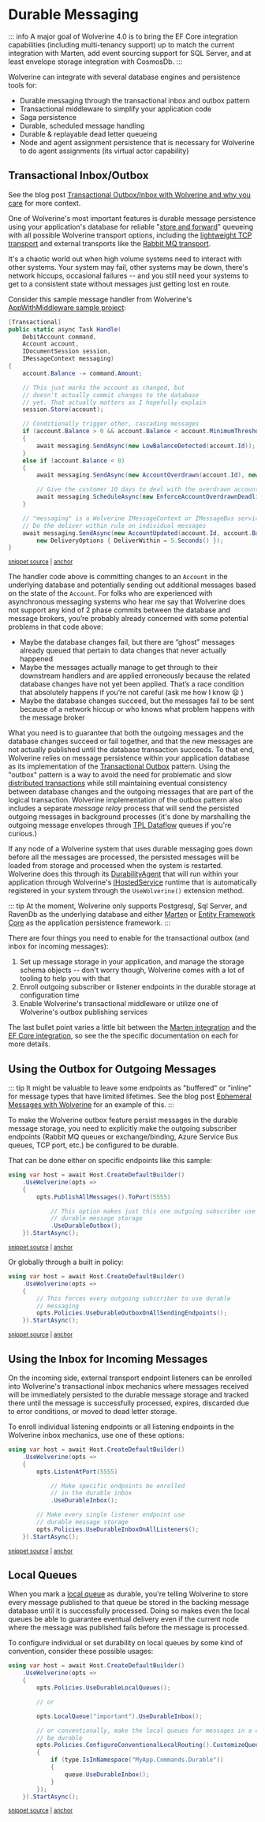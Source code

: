 # Durable Messaging

::: info
A major goal of Wolverine 4.0 is to bring the EF Core integration capabilities (including multi-tenancy support) up to match the current integration
with Marten, add event sourcing support for SQL Server, and at least envelope storage integration with CosmosDb.
:::

Wolverine can integrate with several database engines and persistence tools for:

* Durable messaging through the transactional inbox and outbox pattern
* Transactional middleware to simplify your application code
* Saga persistence
* Durable, scheduled message handling
* Durable & replayable dead letter queueing
* Node and agent assignment persistence that is necessary for Wolverine to do agent assignments (its virtual actor capability)

## Transactional Inbox/Outbox

See the blog post [Transactional Outbox/Inbox with Wolverine and why you care](https://jeremydmiller.com/2022/12/15/transactional-outbox-inbox-with-wolverine-and-why-you-care/) for more context.

One of Wolverine's most important features is durable message persistence using your application's database for reliable "[store and forward](https://en.wikipedia.org/wiki/Store_and_forward)" queueing with all possible Wolverine transport options, including the [lightweight TCP transport](/guide/messaging/transports/tcp) and external transports like the [Rabbit MQ transport](/guide/messaging/transports/rabbitmq).

It's a chaotic world out when high volume systems need to interact with other systems. Your system may fail, other systems may be down,
there's network hiccups, occasional failures -- and you still need your systems to get to a consistent state without messages just
getting lost en route.

Consider this sample message handler from Wolverine's [AppWithMiddleware sample project](https://github.com/JasperFx/wolverine/tree/main/src/Samples/Middleware):

<!-- snippet: sample_DebitAccountHandler_that_uses_IMessageContext -->
<a id='snippet-sample_debitaccounthandler_that_uses_imessagecontext'></a>
```cs
[Transactional]
public static async Task Handle(
    DebitAccount command,
    Account account,
    IDocumentSession session,
    IMessageContext messaging)
{
    account.Balance -= command.Amount;

    // This just marks the account as changed, but
    // doesn't actually commit changes to the database
    // yet. That actually matters as I hopefully explain
    session.Store(account);

    // Conditionally trigger other, cascading messages
    if (account.Balance > 0 && account.Balance < account.MinimumThreshold)
    {
        await messaging.SendAsync(new LowBalanceDetected(account.Id));
    }
    else if (account.Balance < 0)
    {
        await messaging.SendAsync(new AccountOverdrawn(account.Id), new DeliveryOptions{DeliverWithin = 1.Hours()});

        // Give the customer 10 days to deal with the overdrawn account
        await messaging.ScheduleAsync(new EnforceAccountOverdrawnDeadline(account.Id), 10.Days());
    }

    // "messaging" is a Wolverine IMessageContext or IMessageBus service
    // Do the deliver within rule on individual messages
    await messaging.SendAsync(new AccountUpdated(account.Id, account.Balance),
        new DeliveryOptions { DeliverWithin = 5.Seconds() });
}
```
<sup><a href='https://github.com/JasperFx/wolverine/blob/main/src/Samples/Middleware/AppWithMiddleware/Account.cs#L119-L154' title='Snippet source file'>snippet source</a> | <a href='#snippet-sample_debitaccounthandler_that_uses_imessagecontext' title='Start of snippet'>anchor</a></sup>
<!-- endSnippet -->

The handler code above is committing changes to an `Account` in the underlying database and potentially sending out additional messages based on the state of the `Account`. 
For folks who are experienced with asynchronous messaging systems who hear me say that Wolverine does not support any kind of 2 phase commits between the database and message brokers, 
you’re probably already concerned with some potential problems in that code above:

* Maybe the database changes fail, but there are “ghost” messages already queued that pertain to data changes that never actually happened
* Maybe the messages actually manage to get through to their downstream handlers and are applied erroneously because the related database changes have not yet been applied. That’s a race condition that absolutely happens if you’re not careful (ask me how I know 😦 )
* Maybe the database changes succeed, but the messages fail to be sent because of a network hiccup or who knows what problem happens with the message broker

What you need is to guarantee that both the outgoing messages and the database changes succeed or fail together, and that the new messages are not actually published until the database transaction succeeds. 
To that end, Wolverine relies on message persistence within your application database as its implementation of the [Transactional Outbox](https://microservices.io/patterns/data/transactional-outbox.html) pattern. Using the "outbox" pattern is a way to avoid the need for problematic
and slow [distributed transactions](https://en.wikipedia.org/wiki/Distributed_transaction) while still maintaining eventual consistency between database changes and the outgoing messages that are part of the logical transaction. Wolverine implementation of the outbox pattern
also includes a separate *message relay* process that will send the persisted outgoing messages in background processes (it's done by marshalling the outgoing message envelopes through [TPL Dataflow](https://docs.microsoft.com/en-us/dotnet/standard/parallel-programming/dataflow-task-parallel-library) queues if you're curious.)

If any node of a Wolverine system that uses durable messaging goes down before all the messages are processed, the persisted messages will be loaded from
storage and processed when the system is restarted. Wolverine does this through its [DurabilityAgent](https://github.com/JasperFx/wolverine/blob/main/src/Wolverine/Persistence/Durability/DurabilityAgent.cs) that will run within your application through Wolverine's
[IHostedService](https://docs.microsoft.com/en-us/aspnet/core/fundamentals/host/hosted-services?view=aspnetcore-6.0&tabs=visual-studio) runtime that is automatically registered in your system through the `UseWolverine()` extension method.

::: tip
At the moment, Wolverine only supports Postgresql, Sql Server, and RavenDb as the underlying database and either [Marten](/guide/durability/marten) or
[Entity Framework Core](/guide/durability/efcore) as the application persistence framework.
:::

There are four things you need to enable for the transactional outbox (and inbox for incoming messages):

1. Set up message storage in your application, and manage the storage schema objects -- don't worry though, Wolverine comes with a lot of tooling to help you with that
2. Enroll outgoing subscriber or listener endpoints in the durable storage at configuration time
3. Enable Wolverine's transactional middleware or utilize one of Wolverine's outbox publishing services

The last bullet point varies a little bit between the [Marten integration](/guide/durability/marten) and the [EF Core integration](/guide/durability/efcore), so see the
the specific documentation on each for more details.


## Using the Outbox for Outgoing Messages

::: tip
It might be valuable to leave some endpoints as "buffered" or "inline" for message types that have limited lifetimes.
See the blog post [Ephemeral Messages with Wolverine](https://jeremydmiller.com/2022/12/20/ephemeral-messages-with-wolverine/) for an example of this.
:::

To make the Wolverine outbox feature persist messages in the durable message storage, you need to explicitly make the 
outgoing subscriber endpoints (Rabbit MQ queues or exchange/binding, Azure Service Bus queues, TCP port, etc.) be
configured to be durable.

That can be done either on specific endpoints like this sample:

<!-- snippet: sample_make_specific_subscribers_be_durable -->
<a id='snippet-sample_make_specific_subscribers_be_durable'></a>
```cs
using var host = await Host.CreateDefaultBuilder()
    .UseWolverine(opts =>
    {
        opts.PublishAllMessages().ToPort(5555)

            // This option makes just this one outgoing subscriber use
            // durable message storage
            .UseDurableOutbox();
    }).StartAsync();
```
<sup><a href='https://github.com/JasperFx/wolverine/blob/main/src/Persistence/PersistenceTests/Samples/DocumentationSamples.cs#L66-L78' title='Snippet source file'>snippet source</a> | <a href='#snippet-sample_make_specific_subscribers_be_durable' title='Start of snippet'>anchor</a></sup>
<!-- endSnippet -->

Or globally through a built in policy:

<!-- snippet: sample_make_all_subscribers_be_durable -->
<a id='snippet-sample_make_all_subscribers_be_durable'></a>
```cs
using var host = await Host.CreateDefaultBuilder()
    .UseWolverine(opts =>
    {
        // This forces every outgoing subscriber to use durable
        // messaging
        opts.Policies.UseDurableOutboxOnAllSendingEndpoints();
    }).StartAsync();
```
<sup><a href='https://github.com/JasperFx/wolverine/blob/main/src/Persistence/PersistenceTests/Samples/DocumentationSamples.cs#L51-L61' title='Snippet source file'>snippet source</a> | <a href='#snippet-sample_make_all_subscribers_be_durable' title='Start of snippet'>anchor</a></sup>
<!-- endSnippet -->

## Using the Inbox for Incoming Messages

On the incoming side, external transport endpoint listeners can be enrolled into Wolverine's transactional inbox mechanics
where messages received will be immediately persisted to the durable message storage and tracked there until the message is
successfully processed, expires, discarded due to error conditions, or moved to dead letter storage.

To enroll individual listening endpoints or all listening endpoints in the Wolverine inbox mechanics, use
one of these options:

<!-- snippet: sample_configuring_durable_inbox -->
<a id='snippet-sample_configuring_durable_inbox'></a>
```cs
using var host = await Host.CreateDefaultBuilder()
    .UseWolverine(opts =>
    {
        opts.ListenAtPort(5555)

            // Make specific endpoints be enrolled
            // in the durable inbox
            .UseDurableInbox();

        // Make every single listener endpoint use
        // durable message storage
        opts.Policies.UseDurableInboxOnAllListeners();
    }).StartAsync();
```
<sup><a href='https://github.com/JasperFx/wolverine/blob/main/src/Persistence/PersistenceTests/Samples/DocumentationSamples.cs#L83-L99' title='Snippet source file'>snippet source</a> | <a href='#snippet-sample_configuring_durable_inbox' title='Start of snippet'>anchor</a></sup>
<!-- endSnippet -->

## Local Queues

When you mark a [local queue](/guide/messaging/transports/local) as durable, you're telling Wolverine to store every message published
to that queue be stored in the backing message database until it is successfully processed. Doing so makes even the local queues be able
to guarantee eventual delivery even if the current node where the message was published fails before the message is processed.

To configure individual or set durability on local queues by some kind of convention, consider these possible usages:

<!-- snippet: sample_durable_local_queues -->
<a id='snippet-sample_durable_local_queues'></a>
```cs
using var host = await Host.CreateDefaultBuilder()
    .UseWolverine(opts =>
    {
        opts.Policies.UseDurableLocalQueues();

        // or

        opts.LocalQueue("important").UseDurableInbox();

        // or conventionally, make the local queues for messages in a certain namespace
        // be durable
        opts.Policies.ConfigureConventionalLocalRouting().CustomizeQueues((type, queue) =>
        {
            if (type.IsInNamespace("MyApp.Commands.Durable"))
            {
                queue.UseDurableInbox();
            }
        });
    }).StartAsync();
```
<sup><a href='https://github.com/JasperFx/wolverine/blob/main/src/Persistence/PersistenceTests/Samples/DocumentationSamples.cs#L104-L126' title='Snippet source file'>snippet source</a> | <a href='#snippet-sample_durable_local_queues' title='Start of snippet'>anchor</a></sup>
<!-- endSnippet -->
